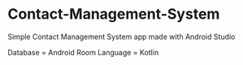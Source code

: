 # Contact-Management-System
Simple Contact Management System  app  made with Android Studio

Database = Android Room
Language = Kotlin


